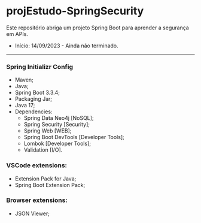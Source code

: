 # projEstudo-SpringSecurity
 Este repositório abriga um projeto Spring Boot para aprender a segurança em APIs.
 * Início: 14/09/2023 - Ainda não terminado.

---
### Spring Initializr Config
* Maven;
* Java;
* Spring Boot 3.3.4;
* Packaging Jar;
* Java 17;
* Dependencies:
    * Spring Data Neo4j [NoSQL];
    * Spring Security [Security];
    * Spring Web [WEB];
    * Spring Boot DevTools [Developer Tools];
    * Lombok [Developer Tools];
    * Validation [I/O].

### VSCode extensions:
* Extension Pack for Java;
* Spring Boot Extension Pack;

### Browser extensions:
* JSON Viewer;
